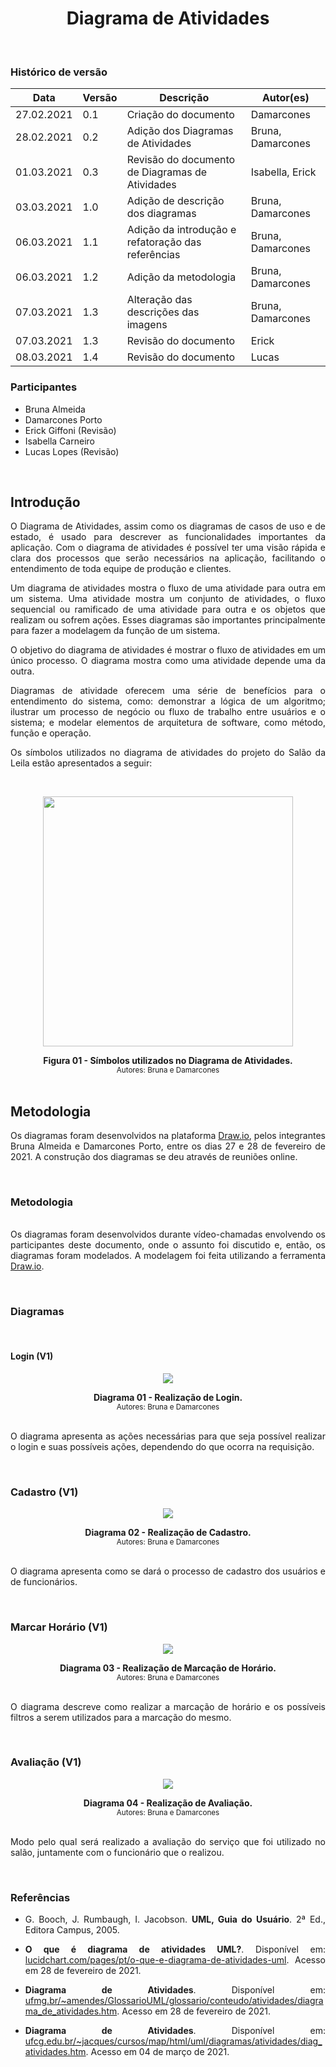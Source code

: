 # <center> Diagrama de Atividades
<br>

### Histórico de versão
|Data | Versão | Descrição | Autor(es)
| -- | -- | -- | -- |
| 27.02.2021 | 0.1 | Criação do documento |Damarcones|
| 28.02.2021 | 0.2 | Adição dos Diagramas de Atividades |Bruna, Damarcones|
| 01.03.2021 | 0.3 | Revisão do documento de Diagramas de Atividades |Isabella, Erick|
| 03.03.2021 | 1.0 | Adição de descrição dos diagramas |Bruna, Damarcones|
| 06.03.2021 | 1.1 | Adição da introdução e refatoração das referências | Bruna, Damarcones |
| 06.03.2021 | 1.2 | Adição da metodologia | Bruna, Damarcones |
| 07.03.2021 | 1.3 | Alteração das descrições das imagens | Bruna, Damarcones |
| 07.03.2021 | 1.3 | Revisão do documento | Erick |
| 08.03.2021 | 1.4 | Revisão do documento | Lucas |

### Participantes

* Bruna Almeida 
* Damarcones Porto
* Erick Giffoni (Revisão)
* Isabella Carneiro
* Lucas Lopes (Revisão)

<br>

## Introdução

<p align="justify">O Diagrama de Atividades, assim como os diagramas de casos de uso e de estado, é usado para descrever as funcionalidades importantes da aplicação. Com o diagrama de atividades é possível ter uma visão rápida e clara dos processos que serão necessários na aplicação, facilitando o entendimento de toda equipe de produção e clientes.</p>
<p align="justify">Um diagrama de atividades mostra o fluxo de uma atividade para outra em um sistema. Uma atividade mostra um conjunto de atividades, o fluxo sequencial ou ramificado de uma atividade para outra e os objetos que realizam ou sofrem ações. Esses diagramas são importantes principalmente para fazer a modelagem da função de um sistema.</p>
<p align="justify">O objetivo do diagrama de atividades é mostrar o fluxo de atividades em um único processo. O diagrama mostra como uma atividade depende uma da outra.</p>
<p align="justify">Diagramas de atividade oferecem uma série de benefícios para o entendimento do sistema, como: demonstrar a lógica de um algoritmo; ilustrar um processo de negócio ou fluxo de trabalho entre usuários e o sistema; e modelar elementos de arquitetura de software, como método, função e operação.</p>
<p align="justify">Os símbolos utilizados no diagrama de atividades do projeto do Salão da Leila estão apresentados a seguir:</p>

<br>

[<div align='center'><img height="400px" src="../../../../img/diagrama_atividades/legenda-atividade.png"></div>](../../img/../../img/diagrama_atividades/legenda-atividade.png)
<figcaption align="center">
    <b>Figura 01 - Símbolos utilizados no Diagrama de Atividades.</b>
    <br>
    <small>Autores: Bruna e Damarcones</small>
</figcaption>
</br>


## Metodologia

<p align="justify">Os diagramas foram desenvolvidos na plataforma <a href="https://app.diagrams.net/">Draw.io</a>, pelos integrantes Bruna Almeida e Damarcones Porto, entre os dias 27 e 28 de fevereiro de 2021. A construção dos diagramas se deu através de reuniões online.</p>

<br>

### Metodologia
<p align="justify"><br>Os diagramas foram desenvolvidos durante vídeo-chamadas envolvendo os participantes deste documento, onde o assunto foi discutido e, então, os diagramas foram modelados. A modelagem foi feita utilizando a ferramenta <a href="https://app.diagrams.net/">Draw.io</a>.</p><br>

### Diagramas
<br>

#### Login (V1)

[<div align='center'><img hight="auto" width="auto" src="../../../../img/diagrama_atividades/diagrama_tarefas_login.png"></div>](../../img/../../img/diagrama_atividades/diagrama_tarefas_login.png)
<figcaption align="center">
    <b>Diagrama 01 - Realização de Login.</b>
    <br>
    <small>Autores: Bruna e Damarcones</small>
</figcaption>
</br>
<p align="justify">O diagrama apresenta as ações necessárias para que seja possível realizar o login e suas possíveis ações, dependendo do que ocorra na requisição.</p>

</br>

<!-- ----------------------------------------------------------------------------------------------------------------- -->
### Cadastro (V1)


[<div align='center'><img hight="auto" width="auto" src="../../../../img/diagrama_atividades/diagrama_tarefas_cadastro.png"></div>](../../img/../../img/diagrama_atividades/diagrama_tarefas_cadastro.png)
<figcaption align="center">
    <b>Diagrama 02 - Realização de Cadastro.</b>
    <br>
    <small>Autores: Bruna e Damarcones</small>
</figcaption>
</br>
<p align="justify">O diagrama apresenta como se dará o processo de cadastro dos usuários e de funcionários.</p>
</br>

<!-- ----------------------------------------------------------------------------------------------------------------- -->
### Marcar Horário (V1)

[<div align='center'><img hight="auto" width="auto" src="../../../../img/diagrama_atividades/diagrama_tarefas_marcar_horario.png"></div>](../../img/../../img/diagrama_atividades/diagrama_tarefas_marcar_horario.png)
<figcaption align="center">
    <b>Diagrama 03 - Realização de Marcação de Horário.</b>
    <br>
    <small>Autores: Bruna e Damarcones</small>
</figcaption>
</br>
<p align="justify">O diagrama descreve como realizar a marcação de horário e os possíveis filtros a serem utilizados para a marcação do mesmo.</p>
</br>

<!-- ----------------------------------------------------------------------------------------------------------------- -->
### Avaliação (V1)



[<div align='center'><img hight="auto" width="auto" src="../../../../img/diagrama_atividades/diagrama_tarefas_avaliacao.png"></div>](../../img/../../img/diagrama_atividades/diagrama_tarefas_avaliacao.png)
<figcaption align="center">
    <b>Diagrama 04 - Realização de Avaliação.</b>
    <br>
    <small>Autores: Bruna e Damarcones</small>
</figcaption>
</br>
<p align="justify">Modo pelo qual será realizado a avaliação do serviço que foi utilizado no salão, juntamente com o funcionário que o realizou. </p>
</br>

<!-- ----------------------------------------------------------------------------------------------------------------- -->
### Referências

- <p align="justify">G. Booch, J. Rumbaugh, I. Jacobson. <b>UML, Guia do Usuário</b>. 2ª Ed., Editora Campus, 2005.</p>
- <p align="justify"><b>O que é diagrama de atividades UML?</b>. Disponível em: <a href="https://www.lucidchart.com/pages/pt/o-que-e-diagrama-de-atividades-uml">lucidchart.com/pages/pt/o-que-e-diagrama-de-atividades-uml</a>. Acesso em 28 de fevereiro de 2021.</p>
- <p align="justify"><b>Diagrama de Atividades</b>. Disponível em: <a href=https://homepages.dcc.ufmg.br/~amendes/GlossarioUML/glossario/conteudo/atividades/diagrama_de_atividades.htm>ufmg.br/~amendes/GlossarioUML/glossario/conteudo/atividades/diagrama_de_atividades.htm</a>. Acesso em 28 de fevereiro de 2021.</p>
- <p align="justify"></a><b>Diagrama de Atividades</b>. Disponível em: <a href=http://www.dsc.ufcg.edu.br/~jacques/cursos/map/html/uml/diagramas/atividades/diag_atividades.htm>ufcg.edu.br/~jacques/cursos/map/html/uml/diagramas/atividades/diag_atividades.htm</a>. Acesso em 04 de março de 2021.</p>
